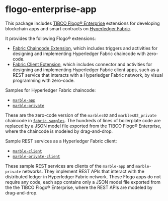 # flogo-enterprise-app
This package includes [TIBCO Flogo® Enterprise](https://docs.tibco.com/products/tibco-flogo-enterprise-2-4-0) extensions for developing blockchain apps and smart contracts on [Hyperledger Fabric](https://www.hyperledger.org/projects/fabric).

It provides the following Flogo® extensions:
- [Fabric Chaincode Extension](https://github.com/TIBCOSoftware/dovetail-contrib/hyperledger-fabric/tree/master/fabric), which includes triggers and activities for designing and implementing Hyperledger Fabric chaincode with zero-code.
- [Fabric Client Extension](https://github.com/TIBCOSoftware/dovetail-contrib/hyperledger-fabric/tree/master/fabclient), which includes connector and activities for designing and implementing Hyperledger Fabric client apps, such as a REST service that interacts with a Hyperledger Fabric network, by visual programming with zero-code.

Samples for Hyperledger Fabric chaincode:
- [`marble-app`](https://github.com/TIBCOSoftware/dovetail-contrib/hyperledger-fabric/tree/master/marble-app)
- [`marble-private`](https://github.com/TIBCOSoftware/dovetail-contrib/hyperledger-fabric/tree/master/marble-private)

These are the zero-code version of the `marbles02` and `marbles02_private` chaincode in [`fabric samples`](https://github.com/hyperledger/fabric-samples/tree/release-1.4/chaincode).  The hundreds of lines of boilerplate code are replaced by a JSON model file exported from the TIBCO Flogo® Enterprise, where the chaincode is modeled by drag-and-drop.

Sample REST services as a Hyperledger Fabric client:
- [`marble-client`](https://github.com/TIBCOSoftware/dovetail-contrib/hyperledger-fabric/tree/master/marble-client)
- [`marble-private-client`](https://github.com/TIBCOSoftware/dovetail-contrib/hyperledger-fabric/tree/master/marble-private-client)

These sample REST services are clients of the `marble-app` and `marble-private` networks.  They implement REST APIs that interact with the distributed ledger in Hyperledger Fabric network.  These Flogo apps do not require any code, each app contains only a JSON model file exported from the the TIBCO Flogo® Enterprise, where the REST APIs are modeled by drag-and-drop.
